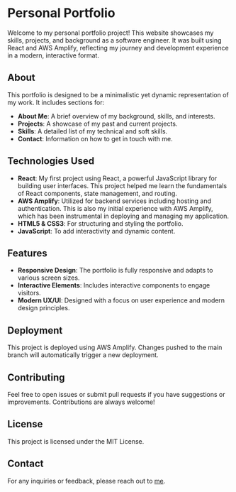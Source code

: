 # Personal Portfolio

Welcome to my personal portfolio project! This website showcases my skills, projects, and background as a software engineer. It was built using React and AWS Amplify, reflecting my journey and development experience in a modern, interactive format.

## About

This portfolio is designed to be a minimalistic yet dynamic representation of my work. It includes sections for:

- **About Me**: A brief overview of my background, skills, and interests.
- **Projects**: A showcase of my past and current projects.
- **Skills**: A detailed list of my technical and soft skills.
- **Contact**: Information on how to get in touch with me.

## Technologies Used

- **React**: My first project using React, a powerful JavaScript library for building user interfaces. This project helped me learn the fundamentals of React components, state management, and routing.
- **AWS Amplify**: Utilized for backend services including hosting and authentication. This is also my initial experience with AWS Amplify, which has been instrumental in deploying and managing my application.
- **HTML5 & CSS3**: For structuring and styling the portfolio.
- **JavaScript**: To add interactivity and dynamic content.

## Features

- **Responsive Design**: The portfolio is fully responsive and adapts to various screen sizes.
- **Interactive Elements**: Includes interactive components to engage visitors.
- **Modern UX/UI**: Designed with a focus on user experience and modern design principles.

## Deployment

This project is deployed using AWS Amplify. Changes pushed to the main branch will automatically trigger a new deployment.

## Contributing

Feel free to open issues or submit pull requests if you have suggestions or improvements. Contributions are always welcome!

## License

This project is licensed under the MIT License.

## Contact

For any inquiries or feedback, please reach out to [me](mailto:rmor760@wgu.edu).


